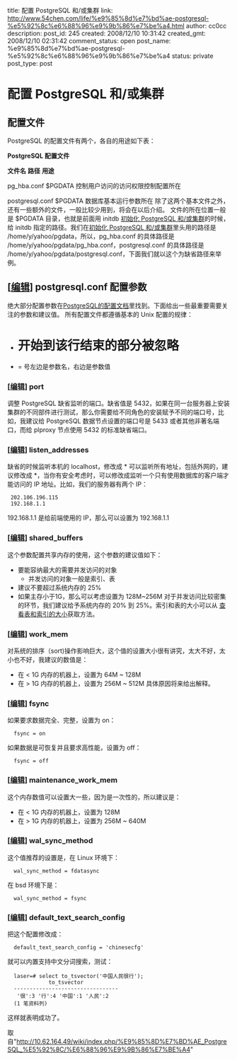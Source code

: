 title: 配置 PostgreSQL 和/或集群
link: http://www.54chen.com/life/%e9%85%8d%e7%bd%ae-postgresql-%e5%92%8c%e6%88%96%e9%9b%86%e7%be%a4.html
author: cc0cc
description: 
post_id: 245
created: 2008/12/10 10:31:42
created_gmt: 2008/12/10 02:31:42
comment_status: open
post_name: %e9%85%8d%e7%bd%ae-postgresql-%e5%92%8c%e6%88%96%e9%9b%86%e7%be%a4
status: private
post_type: post

# 配置 PostgreSQL 和/或集群

## 配置文件

PostgreSQL 的配置文件有两个，各自的用途如下表： 

**PostgreSQL 配置文件**

**文件名**
**路径**
**用途**

pg_hba.conf
$PGDATA
控制用户访问的访问权限控制配置所在

postgresql.conf
$PGDATA
数据库基本运行参数所在
除了这两个基本文件之外，还有一些额外的文件，一般比较少用到，将会在以后介绍。 文件的所在位置一般是 $PGDATA 目录，也就是前面用 initdb [初始化 PostgreSQL 和/或集群](http://10.62.164.49/wiki/index.php/%E5%88%9D%E5%A7%8B%E5%8C%96_PostgreSQL_%E5%92%8C/%E6%88%96%E9%9B%86%E7%BE%A4)的时候，给 initdb 指定的路径。我们在[初始化 PostgreSQL 和/或集群](http://10.62.164.49/wiki/index.php/%E5%88%9D%E5%A7%8B%E5%8C%96_PostgreSQL_%E5%92%8C/%E6%88%96%E9%9B%86%E7%BE%A4)里头用的路径是 /home/y/yahoo/pgdata，所以，pg_hba.conf 的具体路径是 /home/y/yahoo/pgdata/pg_hba.conf，postgresql.conf 的具体路径是 /home/y/yahoo/pgdata/postgresql.conf，下面我们就以这个为缺省路径来举例。 

## [[编辑](http://10.62.164.49/wiki/index.php?title=%E9%85%8D%E7%BD%AE_PostgreSQL_%E5%92%8C/%E6%88%96%E9%9B%86%E7%BE%A4&action=edit&section=2)] postgresql.conf 配置参数

绝大部分配置参数在[PostgreSQL的配置文档](http://www.pgsqldb.org/pgsqldoc-8.1c/runtime-config.html)里找到。下面给出一些最重要需要关注的参数和建议值。 所有配置文件都遵循基本的 Unix 配置的规律： 

  * # 开始到该行结束的部分被忽略
  * = 号左边是参数名，右边是参数值

### [[编辑](http://10.62.164.49/wiki/index.php?title=%E9%85%8D%E7%BD%AE_PostgreSQL_%E5%92%8C/%E6%88%96%E9%9B%86%E7%BE%A4&action=edit&section=3)] port

调整 PostgreSQL 缺省监听的端口。缺省值是 5432，如果在同一台服务器上安装集群的不同部件进行测试，那么你需要给不同角色的安装赋予不同的端口号，比如，我建议给 PostgreSQL 数据节点设置的端口号是 5433 或者其他非著名端口，而给 plproxy 节点使用 5432 的标准缺省端口。 

### [[编辑](http://10.62.164.49/wiki/index.php?title=%E9%85%8D%E7%BD%AE_PostgreSQL_%E5%92%8C/%E6%88%96%E9%9B%86%E7%BE%A4&action=edit&section=4)] listen_addresses

缺省的时候监听本机的 localhost，修改成 * 可以监听所有地址，包括外网的，建议修改成 *，当你有安全考虑时，可以修改成监听一个只有使用数据库的客户端才能访问的 IP 地址。比如，我们的服务器有两个 IP： 
    
    
     202.106.196.115
     192.168.1.1

192.168.1.1 是给前端使用的 IP，那么可以设置为 192.168.1.1 

### [[编辑](http://10.62.164.49/wiki/index.php?title=%E9%85%8D%E7%BD%AE_PostgreSQL_%E5%92%8C/%E6%88%96%E9%9B%86%E7%BE%A4&action=edit&section=5)] shared_buffers

这个参数配置共享内存的使用，这个参数的建议值如下： 

  * 要能容纳最大的需要并发访问的对象 
    * 并发访问的对象一般是索引、表
  * 建议不要超过系统内存的 25%
  * 如果主存小于1G，那么可以考虑设置为 128M~256M
对于并发访问比较密集的环节，我们建议给予系统内存的 20% 到 25%。索引和表的大小可以从 [查看表和索引的大小](http://www.pgsqldb.org/mwiki/index.php/%E6%9F%A5%E7%9C%8B%E6%95%B0%E6%8D%AE%E5%BA%93%E8%A1%A8%E7%9A%84%E5%A4%A7%E5%B0%8F)获取方法。 

### [[编辑](http://10.62.164.49/wiki/index.php?title=%E9%85%8D%E7%BD%AE_PostgreSQL_%E5%92%8C/%E6%88%96%E9%9B%86%E7%BE%A4&action=edit&section=6)] work_mem

对系统的排序（sort)操作影响巨大，这个值的设置大小很有讲究，太大不好，太小也不好，我建议的数值是： 

  * 在 < 1G 内存的机器上，设置为 64M ~ 128M
  * 在 > 1G 内存的机器上，设置为 256M ~ 512M
具体原因将来给出解释。 

### [[编辑](http://10.62.164.49/wiki/index.php?title=%E9%85%8D%E7%BD%AE_PostgreSQL_%E5%92%8C/%E6%88%96%E9%9B%86%E7%BE%A4&action=edit&section=7)] fsync

如果要求数据完全、完整，设置为 on： 
    
    
      fsync = on

如果数据是可恢复并且要求高性能，设置为 off： 
    
    
      fsync = off

### [[编辑](http://10.62.164.49/wiki/index.php?title=%E9%85%8D%E7%BD%AE_PostgreSQL_%E5%92%8C/%E6%88%96%E9%9B%86%E7%BE%A4&action=edit&section=8)] maintenance_work_mem

这个内存数值可以设置大一些，因为是一次性的，所以建议是： 

  * 在 < 1G 内存的机器上，设置为 128M
  * 在 > 1G 内存的机器上，设置为 256M ~ 640M

### [[编辑](http://10.62.164.49/wiki/index.php?title=%E9%85%8D%E7%BD%AE_PostgreSQL_%E5%92%8C/%E6%88%96%E9%9B%86%E7%BE%A4&action=edit&section=9)] wal_sync_method

这个值推荐的设置是，在 Linux 环境下： 
    
    
      wal_sync_method = fdatasync

在 bsd 环境下是： 
    
    
      wal_sync_method = fsync

### [[编辑](http://10.62.164.49/wiki/index.php?title=%E9%85%8D%E7%BD%AE_PostgreSQL_%E5%92%8C/%E6%88%96%E9%9B%86%E7%BE%A4&action=edit&section=10)] default_text_search_config

把这个配置修改成： 
    
    
      default_text_search_config = 'chinesecfg'

就可以内置支持中文分词搜索，测试： 
    
    
      laser=# select to_tsvector('中国人民很行');
                 to_tsvector
      ---------------------------------
       '很':3 '行':4 '中国':1 '人民':2
      (1 笔资料列)

这样就表明成功了。 

取自"<http://10.62.164.49/wiki/index.php/%E9%85%8D%E7%BD%AE_PostgreSQL_%E5%92%8C/%E6%88%96%E9%9B%86%E7%BE%A4>"